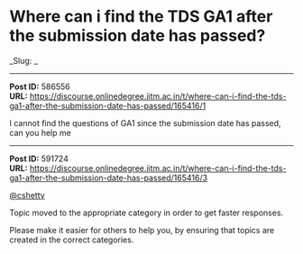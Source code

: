 # Where can i find the TDS GA1 after the submission date has passed?
_Slug: _

---
**Post ID:** 586556  
**URL:** https://discourse.onlinedegree.iitm.ac.in/t/where-can-i-find-the-tds-ga1-after-the-submission-date-has-passed/165416/1  

I cannot find the questions of GA1 since the submission date has passed, can you help me

---
**Post ID:** 591724  
**URL:** https://discourse.onlinedegree.iitm.ac.in/t/where-can-i-find-the-tds-ga1-after-the-submission-date-has-passed/165416/3  

[@cshetty](/u/cshetty)


Topic moved to the appropriate category in order to get faster responses.


Please make it easier for others to help you, by ensuring that topics are created in the correct categories.

